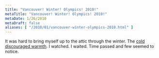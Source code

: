 ```yaml
---
title: "Vancouver! Winter! Olympics! 2010!"
metaTitle: "Vancouver! Winter! Olympics! 2010!"
metaDate: 1/26/2010
metaDraft: false
aliases: [ "/2010/01/vancouver-winter-olympics-2010.html" ]
---
```


It was hard to bring myself up to the attic through the winter. The [cold discouraged warmth](http://techdirt.com/articles/20100114/1227357759.shtml). I watched. I waited. Time passed and few seemed to notice.